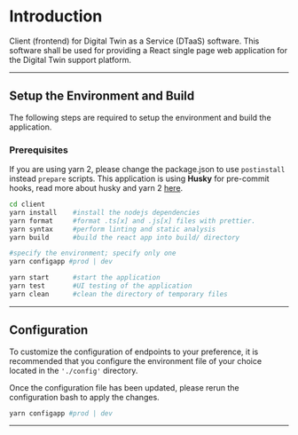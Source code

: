 # Introduction

Client (frontend) for Digital Twin as a Service (DTaaS) software. This software shall be used for providing a React single page web application for the Digital Twin support platform.

---

## Setup the Environment and Build

The following steps are required to setup the environment and build the application.

### Prerequisites

If you are using yarn 2, please change the package.json to use `postinstall` instead `prepare` scripts. This application is using **Husky** for pre-commit hooks, read more about husky and yarn 2 [here](https://typicode.github.io/husky/#/?id=yarn-2).

```bash
cd client
yarn install    #install the nodejs dependencies
yarn format     #format .ts[x] and .js[x] files with prettier.
yarn syntax     #perform linting and static analysis
yarn build      #build the react app into build/ directory

#specify the environment; specify only one
yarn configapp #prod | dev

yarn start      #start the application
yarn test       #UI testing of the application
yarn clean      #clean the directory of temporary files
```

---

## Configuration

To customize the configuration of endpoints to your preference, it is recommended that you configure the environment file of your choice located in the `'./config'` directory.

Once the configuration file has been updated, please rerun the configuration bash to apply the changes.

```bash
yarn configapp #prod | dev
```

---
